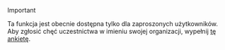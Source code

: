 > [!IMPORTANT]
> Ta funkcja jest obecnie dostępna tylko dla zaproszonych użytkowników. Aby zgłosić chęć uczestnictwa w imieniu swojej organizacji, wypełnij [tę ankietę](https://aka.ms/ax2012upgrade). 
